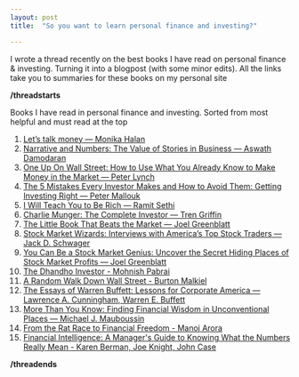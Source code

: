 ```yaml
---
layout: post
title:  "So you want to learn personal finance and investing?"

---
```

I wrote a thread recently on the best books I have read on personal finance & investing. Turning it into a blogpost (with some minor edits). All the links take you to summaries for these books on my personal site

**/threadstarts**

Books I have read in personal finance and investing. Sorted from most helpful and must read at the top
1. [Let’s talk money — Monika Halan](https://manassaloi.com/booksummaries/2016/03/12/lets-talk-money-monika-halan.html)
2. [Narrative and Numbers: The Value of Stories in Business — Aswath Damodaran](https://manassaloi.com/booksummaries/2016/03/10/narratives-numbers-damodaran.html)
3. [One Up On Wall Street: How to Use What You Already Know to Make Money in the Market — Peter Lynch](https://manassaloi.com/booksummaries/2016/03/04/one-up-on-wallstreet-lynch.html)
4. [The 5 Mistakes Every Investor Makes and How to Avoid Them: Getting Investing Right — Peter Mallouk](https://manassaloi.com/booksummaries/2016/03/08/five-mistakes-investor-makes-mallouk.html)
5. [I Will Teach You to Be Rich — Ramit Sethi](https://manassaloi.com/booksummaries/2016/03/13/i-will-teach-you-to-be-rich-sethi.html)
6. [Charlie Munger: The Complete Investor — Tren Griffin](https://manassaloi.com/booksummaries/2016/03/07/charlier-munger-griffin.html)
7. [The Little Book That Beats the Market — Joel Greenblatt](https://manassaloi.com/booksummaries/2016/03/06/little-book-market-greenblatt.html)
8. [Stock Market Wizards: Interviews with America’s Top Stock Traders — Jack D. Schwager](https://manassaloi.com/booksummaries/2016/03/05/stock-market-wizards-schwager.html)
9. [You Can Be a Stock Market Genius: Uncover the Secret Hiding Places of Stock Market Profits — Joel Greenblatt](https://manassaloi.com/booksummaries/2016/03/09/stock-market-genius-joel-reenblatt.html)
10. [The Dhandho Investor - Mohnish Pabrai](https://manassaloi.com/booksummaries/2016/03/14/mohnish-pabrai-the-dhandho-investor.html)
11. [A Random Walk Down Wall Street - Burton Malkiel](https://manassaloi.com/booksummaries/2016/03/17/random-walk-wallstreet-malkiel.html)
12. [The Essays of Warren Buffett: Lessons for Corporate America — Lawrence A. Cunningham, Warren E. Buffett](https://manassaloi.com/booksummaries/2016/09/11/the-essays-warren-buffett.html)
13. [More Than You Know: Finding Financial Wisdom in Unconventional Places — Michael J. Mauboussin](https://manassaloi.com/booksummaries/2016/07/11/more-than-you-know-michael-j-mauboussin.html)
14. [From the Rat Race to Financial Freedom - Manoj Arora](https://manassaloi.com/booksummaries/2017/07/20/rat-race-financial-freedom.html)
15. [Financial Intelligence: A Manager's Guide to Knowing What the Numbers Really Mean - Karen Berman, Joe Knight, John Case](https://manassaloi.com/booksummaries/2017/07/23/financial-intelligence-knight-karen.html)

**/threadends**
